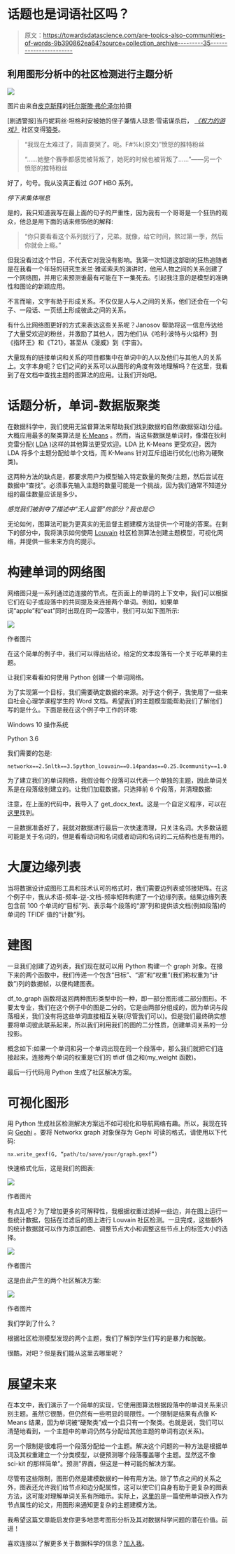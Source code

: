 # 话题也是词语社区吗？

> 原文：<https://towardsdatascience.com/are-topics-also-communities-of-words-9b390862ea64?source=collection_archive---------35----------------------->

## 利用图形分析中的社区检测进行主题分析

![](img/a07e91a942b1b305cf3a151241241d34.png)

图片由来自[皮克斯拜](https://pixabay.com/?utm_source=link-attribution&utm_medium=referral&utm_campaign=image&utm_content=4139536)的[托尔斯滕·弗伦泽尔](https://pixabay.com/users/thorstenf-7677369/?utm_source=link-attribution&utm_medium=referral&utm_campaign=image&utm_content=4139536)拍摄

[剧透警报]当丹妮莉丝·坦格利安被她的侄子兼情人琼恩·雪诺谋杀后， [*《权力的游戏》*](https://en.wikipedia.org/wiki/Game_of_Thrones) 社区变得[猿类](https://www.insider.com/game-of-thrones-series-finale-daenerys-death-reactions-2019-5)。

> “我现在太难过了，简直要哭了。呃。F#%k(原文)”愤怒的推特粉丝
> 
> “……她整个赛季都感觉被背叛了，她死的时候也被背叛了……”——另一个愤怒的推特粉丝

好了，句号。我从没真正看过 *GOT* HBO 系列。

*停下来集体喘息*

是的，我只知道我写在最上面的句子的严重性，因为我有一个哥哥是一个狂热的观众，他总是用下面的话来修饰他的解释:

> “你只要看看这个系列就行了，兄弟。就像，给它时间，熬过第一季，然后你就会上瘾。”

但我没看过这个节目，不代表它对我没有影响。我第一次知道这部剧的狂热追随者是在我看一个年轻的研究生米兰·雅诺索夫的演讲时，他用人物之间的关系创建了一个网络图，并用它来预测谁最有可能在下一集死去。引起我注意的是模型的准确性和图论的新颖应用。

不言而喻，文字有助于形成关系。不仅仅是人与人之间的关系，他们还会在一个句子、一段话、一页纸上形成彼此之间的关系。

有什么比网络图更好的方式来表达这些关系呢？Janosov 帮助将这一信息传达给了大量受欢迎的粉丝，并激励了其他人，因为他们从《哈利·波特与火焰杯》到《指环王》和《T21》，甚至从《漫威》到《宇宙》。

大量现有的链接单词和关系的项目都集中在单词中的人以及他们与其他人的关系上。文字本身呢？它们之间的关系可以从图形的角度有效地理解吗？在这里，我看到了在文档中查找主题的图算法的应用。让我们开始吧。

# **话题分析，单词-数据版聚类**

在数据科学中，我们使用无监督算法来帮助我们找到数据的自然(数据驱动)分组。大概应用最多的聚类算法是 [K-Means](/understanding-k-means-clustering-in-machine-learning-6a6e67336aa1) 。然而，当这些数据是单词时，像潜在狄利克雷分配( [LDA](/light-on-math-machine-learning-intuitive-guide-to-latent-dirichlet-allocation-437c81220158) )这样的其他算法更受欢迎。LDA 比 K-Means 更受欢迎，因为 LDA 将多个主题分配给单个文档，而 K-Means 针对互斥组进行优化(也称为硬聚类)。

这两种方法的缺点是，都要求用户为模型输入特定数量的聚类/主题，然后尝试在数据中“查找”。必须事先输入主题的数量可能是一个挑战，因为我们通常不知道分组的最佳数量应该是多少。

*感觉我们被剥夺了描述中“无人监管”的部分？我也是😊*

无论如何，图算法可能为更真实的无监督主题建模方法提供一个可能的答案。在剩下的部分中，我将演示如何使用 [Louvain](/community-detection-algorithms-9bd8951e7dae) 社区检测算法创建主题模型，可视化网络，并提供一些未来方向的提示。

# **构建单词的网络图**

网络图只是一系列通过边连接的节点。在页面上的单词的上下文中，我们可以根据它们在句子或段落中的共同提及来连接两个单词。例如，如果单词“apple”和“eat”同时出现在同一段落中，我们可以如下图所示:

![](img/5c5ce3e818cbbbbbd62b6d746cf0ffe3.png)

作者图片

在这个简单的例子中，我们可以得出结论，给定的文本段落有一个关于吃苹果的主题。

让我们来看看如何使用 Python 创建一个单词网络。

为了实现第一个目标，我们需要确定数据的来源。对于这个例子，我使用了一些来自社会心理学课程学生的 Word 文档。希望我们的主题模型能帮助我们了解他们写的是什么。下面是我在这个例子中工作的环境:

Windows 10 操作系统

Python 3.6

我们需要的包是:

```
networkx==2.5nltk==3.5python_louvain==0.14pandas==0.25.0community==1.0.0b1scikit_learn==0.24.2
```

为了建立我们的单词网络，我假设每个段落可以代表一个单独的主题，因此单词关系是在段落级别建立的。让我们加载数据，只选择前 6 个段落，并清理数据:

注意，在上面的代码中，我导入了 get_docx_text。这是一个自定义程序，可以在[这里](https://gist.github.com/betacosine/661a1f99424ac3d99eb7d98b31af9c5a)找到。

一旦数据准备好了，我就对数据进行最后一次快速清理，只关注名词。大多数话题可能是关于名词的，但是看看动词和名词或者动词和名词的二元结构也是有用的。

# **大厦边缘列表**

当将数据设计成图形工具和技术认可的格式时，我们需要边列表或邻接矩阵。在这个例子中，我从术语-频率-逆-文档-频率矩阵构建了一个边缘列表。结果边缘列表包含前 100 个单词的“目标”列、表示每个段落的“源”列和提供该文档(例如段落)的单词的 TFIDF 值的“计数”列。

# **建图**

一旦我们创建了边列表，我们现在就可以用 Python 构建一个 graph 对象。在接下来的两个函数中，我们传递一个包含“目标”、“源”和“权重”(我们称权重为“计数”)列的数据帧，以便构建图表。

df_to_graph 函数将返回两种图形类型中的一种，即一部分图形或二部分图形。不要太专业，我们在这个例子中的图是二分的。它是由两部分组成的，因为单词与段落相关，我们没有将这些单词直接相互关联(尽管我们可以)。但是我们最终确实想要将单词彼此联系起来，所以我们利用我们的图的二分性质，创建单词关系的一分投影。

概念如下:如果一个单词和另一个单词出现在同一个段落中，那么我们就把它们连接起来。连接两个单词的权重是它们的 tfidf 值之和(my_weight 函数)。

最后一行代码用 Python 生成了社区解决方案。

# **可视化图形**

用 Python 生成社区检测解决方案远不如可视化和导航网络有趣。所以，我现在转向 [Gephi](https://gephi.org/) 。要将 Networkx graph 对象保存为 Gephi 可读的格式，请使用以下代码:

```
nx.write_gexf(G, “path/to/save/your/graph.gexf”)
```

快速格式化后，这是我们的图表:

![](img/239d842927ad4776181001b02c61cd05.png)

作者图片

有点乱吧？为了增加更多的可解释性，我根据权重过滤掉一些边，并在图上运行一些统计数据，包括在过滤后的图上进行 Louvain 社区检测。一旦完成，这些额外的统计数据就可以作为添加颜色、调整节点大小和调整这些节点上的标签大小的选择。

![](img/553fec923a695b8f87940eccd0fbe0bb.png)

作者图片

这是由此产生的两个社区解决方案:

![](img/225de5d9080dd4178ff9ee74bfb75f36.png)

作者图片

我们学到了什么？

根据社区检测模型发现的两个主题，我们了解到学生们写的是暴力和脱敏。

很酷，对吧？但是我们能从这里去哪里呢？

# **展望未来**

在本文中，我们演示了一个简单的实现，它使用图算法根据段落中的单词关系来识别主题。虽然它很酷，但仍然有一些明显的局限性。一个限制是结果有点像 K-Means 结果，因为单词被“硬聚类”成一个且只有一个聚类。也就是说，我们可以清楚地看到，一个主题中的单词仍然与分配给其他主题的单词有边(关系)。

另一个限制是很难将一个段落分配给一个主题。解决这个问题的一种方法是根据单词及其权重建立一个分类模型，以便预测哪个段落覆盖哪个主题。显然这不像 sci-kit 的那样简单”。预测”界面，但这是一种可能的解决方案。

尽管有这些限制，图形仍然是建模数据的一种有用方法。除了节点之间的关系之外，图表还允许我们给节点和边分配属性，这可以使它们自身有助于更复杂的图表方法，这可能对理解单词关系有所暗示。实际上，[这里的](https://dl.acm.org/doi/fullHtml/10.1145/3366423.3380102)是一篇使用单词嵌入作为节点属性的论文，用图形来通知更复杂的主题建模方法。

我希望这篇文章能启发你更多地思考图形分析及其对数据科学问题的潜在价值。前进！

喜欢连接以了解更多关于数据科学的信息？[加入我](https://www.facebook.com/groups/thinkdatascience)。